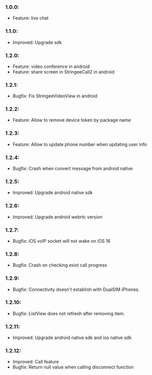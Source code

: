 ### 1.0.0:

- Feature: live chat

### 1.1.0:

- Improved: Upgrade sdk

### 1.2.0:

- Feature: video conference in android
- Feature: share screen in StringeeCall2 in android

### 1.2.1:

- Bugfix: Fix StringeeVideoView in android

### 1.2.2:

- Feature: Allow to remove device token by package name

### 1.2.3:

- Feature: Allow to update phone number when updating user info

### 1.2.4:

- Bugfix: Crash when convert message from android native

### 1.2.5:

- Improved: Upgrade android native sdk

### 1.2.6:

- Improved: Upgrade android webrtc version

### 1.2.7:

- Bugfix: iOS voIP socket will not wake on iOS 16

### 1.2.8:

- Bugfix: Crash on checking exist call progress

### 1.2.9:

- Bugfix: Connectivity doesn't establish with DualSIM iPhones.

### 1.2.10:

- Bugfix: ListView does not refresh after removing item.

### 1.2.11:

- Improved: Upgrade android native sdk and ios native sdk

### 1.2.12:

- Improved: Call feature
- Bugfix: Return null value when calling disconnect function